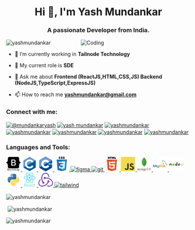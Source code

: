 <h1 align="center">Hi 👋, I'm Yash Mundankar</h1>
<h3 align="center">A passionate Developer from India.</h3>
<img align="right" alt="Coding" width="300" src="https://thumbs.gfycat.com/YearlyLoneBarnowl-max-1mb.gif">
<p align="left"><img src="https://komarev.com/ghpvc/?username=yashmundankar&label=Profile%20views&color=0e75b6&style=flat" alt="yashmundankar" /> </p>

- 🔭 I’m currently working in **Tailnode Technology**

- 🌱 My current role is **SDE**

- 💬 Ask me about **Frontend (ReactJS,HTML,CSS,JS) Backend (NodeJS,TypeScript,ExpressJS)**

- 📫 How to reach me **yashmundankar@gmail.com**

<h3 align="left">Connect with me:</h3>
<p align="left">
<a href="https://twitter.com/@mundankaryash" target="blank"><img align="center" src="https://raw.githubusercontent.com/rahuldkjain/github-profile-readme-generator/master/src/images/icons/Social/twitter.svg" alt="@mundankaryash" height="30" width="40" /></a>
<a href="https://www.linkedin.com/in/yash-mundankar-636a681a4/" target="blank"><img align="center" src="https://raw.githubusercontent.com/rahuldkjain/github-profile-readme-generator/master/src/images/icons/Social/linked-in-alt.svg" alt="yash mundankar" height="30" width="40" /></a>
<a href="https://www.codechef.com/users/yash_mundankar" target="blank"><img align="center" src="https://cdn.jsdelivr.net/npm/simple-icons@3.1.0/icons/codechef.svg" alt="yashmundankar" height="30" width="40" /></a>
<a href="https://www.hackerrank.com/yashmundankar?hr_r=1" target="blank"><img align="center" src="https://raw.githubusercontent.com/rahuldkjain/github-profile-readme-generator/master/src/images/icons/Social/hackerrank.svg" alt="yashmundankar" height="30" width="40" /></a>
<a href="https://leetcode.com/yash_mundankar/" target="blank"><img align="center" src="https://raw.githubusercontent.com/rahuldkjain/github-profile-readme-generator/master/src/images/icons/Social/leet-code.svg" alt="yashmundankar" height="30" width="40" /></a>
<a href="https://www.hackerearth.com/@yashmundankar" target="blank"><img align="center" src="https://raw.githubusercontent.com/rahuldkjain/github-profile-readme-generator/master/src/images/icons/Social/hackerearth.svg" alt="yashmundankar" height="30" width="40" /></a>
<a href="https://auth.geeksforgeeks.org/user/yashmundankar" target="blank"><img align="center" src="https://raw.githubusercontent.com/rahuldkjain/github-profile-readme-generator/master/src/images/icons/Social/geeks-for-geeks.svg" alt="yashmundankar" height="30" width="40" /></a>
</p>

<h3 align="left">Languages and Tools:</h3>
<p align="left"> <a href="https://getbootstrap.com" target="_blank" rel="noreferrer"> <img src="https://raw.githubusercontent.com/devicons/devicon/master/icons/bootstrap/bootstrap-plain-wordmark.svg" alt="bootstrap" width="40" height="40"/> </a> <a href="https://www.cprogramming.com/" target="_blank" rel="noreferrer"> <img src="https://raw.githubusercontent.com/devicons/devicon/master/icons/c/c-original.svg" alt="c" width="40" height="40"/> </a> <a href="https://www.w3schools.com/cpp/" target="_blank" rel="noreferrer"> <img src="https://raw.githubusercontent.com/devicons/devicon/master/icons/cplusplus/cplusplus-original.svg" alt="cplusplus" width="40" height="40"/> </a> <a href="https://www.w3schools.com/css/" target="_blank" rel="noreferrer"> <img src="https://raw.githubusercontent.com/devicons/devicon/master/icons/css3/css3-original-wordmark.svg" alt="css3" width="40" height="40"/> </a> <a href="https://www.figma.com/" target="_blank" rel="noreferrer"> <img src="https://www.vectorlogo.zone/logos/figma/figma-icon.svg" alt="figma" width="40" height="40"/> </a> <a href="https://git-scm.com/" target="_blank" rel="noreferrer"> <img src="https://www.vectorlogo.zone/logos/git-scm/git-scm-icon.svg" alt="git" width="40" height="40"/> </a> <a href="https://www.w3.org/html/" target="_blank" rel="noreferrer"> <img src="https://raw.githubusercontent.com/devicons/devicon/master/icons/html5/html5-original-wordmark.svg" alt="html5" width="40" height="40"/> </a> <a href="https://developer.mozilla.org/en-US/docs/Web/JavaScript" target="_blank" rel="noreferrer"> <img src="https://raw.githubusercontent.com/devicons/devicon/master/icons/javascript/javascript-original.svg" alt="javascript" width="40" height="40"/> </a> <a href="https://www.mongodb.com/" target="_blank" rel="noreferrer"> <img src="https://raw.githubusercontent.com/devicons/devicon/master/icons/mongodb/mongodb-original-wordmark.svg" alt="mongodb" width="40" height="40"/> </a> <a href="https://www.mysql.com/" target="_blank" rel="noreferrer"> <img src="https://raw.githubusercontent.com/devicons/devicon/master/icons/mysql/mysql-original-wordmark.svg" alt="mysql" width="40" height="40"/> </a> <a href="https://nodejs.org" target="_blank" rel="noreferrer"> <img src="https://raw.githubusercontent.com/devicons/devicon/master/icons/nodejs/nodejs-original-wordmark.svg" alt="nodejs" width="40" height="40"/> </a> <a href="https://www.python.org" target="_blank" rel="noreferrer"> <img src="https://raw.githubusercontent.com/devicons/devicon/master/icons/python/python-original.svg" alt="python" width="40" height="40"/> </a> <a href="https://reactjs.org/" target="_blank" rel="noreferrer"> <img src="https://raw.githubusercontent.com/devicons/devicon/master/icons/react/react-original-wordmark.svg" alt="react" width="40" height="40"/> </a> <a href="https://redux.js.org" target="_blank" rel="noreferrer"> <img src="https://raw.githubusercontent.com/devicons/devicon/master/icons/redux/redux-original.svg" alt="redux" width="40" height="40"/> </a> <a href="https://tailwindcss.com/" target="_blank" rel="noreferrer"> <img src="https://www.vectorlogo.zone/logos/tailwindcss/tailwindcss-icon.svg" alt="tailwind" width="40" height="40"/> </a> </p>

<p><img align="center" src="https://github-readme-stats.vercel.app/api/top-langs?username=yashmundankar&show_icons=true&locale=en&layout=compact" alt="yashmundankar" /></p>

<p>&nbsp;<img align="center" src="https://github-readme-stats.vercel.app/api?username=yashmundankar&show_icons=true&locale=en" alt="yashmundankar" /></p>

<p><img align="center" src="https://github-readme-streak-stats.herokuapp.com/?user=yashmundankar&" alt="yashmundankar" /></p>
